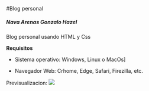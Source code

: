 #Blog personal
##### Nava Arenas Gonzalo Hazel
Blog personal usando HTML y Css

**Requisitos**
- Sistema operativo: Windows, Linux o MacOs]

- Navegador Web: Crhome, Edge, Safari, Firezilla, etc.


Previsualizacion:
![](blogPersonal\assets\images\Preview.jpeg)